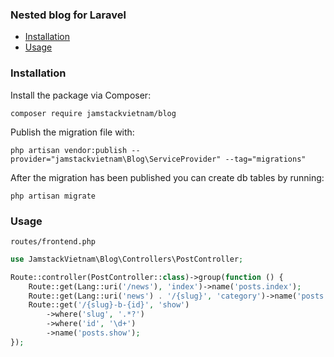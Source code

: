 ### Nested blog for Laravel

- [Installation](#installation)
- [Usage](#usage)

### Installation

Install the package via Composer:

```
composer require jamstackvietnam/blog
```

Publish the migration file with:

```
php artisan vendor:publish --provider="jamstackvietnam\Blog\ServiceProvider" --tag="migrations"
```

After the migration has been published you can create db tables by running:

```
php artisan migrate
```

### Usage


`routes/frontend.php`
```php
use JamstackVietnam\Blog\Controllers\PostController;

Route::controller(PostController::class)->group(function () {
    Route::get(Lang::uri('/news'), 'index')->name('posts.index');
    Route::get(Lang::uri('news') . '/{slug}', 'category')->name('posts.category');
    Route::get('/{slug}-b-{id}', 'show')
        ->where('slug', '.*?')
        ->where('id', '\d+')
        ->name('posts.show');
});
```
